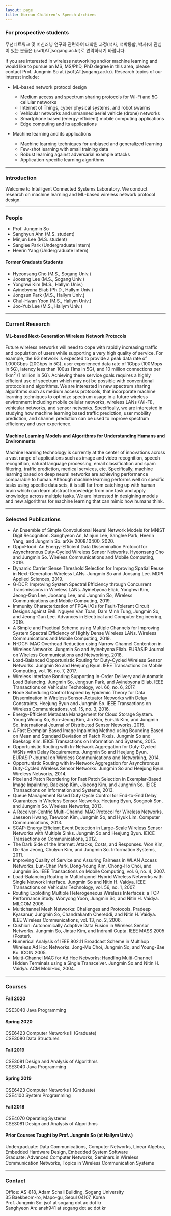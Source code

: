 ```yaml
---
layout: page
title: Korean Children's Speech Archives
---
```


### For prospective students

무선네트워크 및 머신러닝 연구와 관련하여 대학원 과정(석사, 석박통합, 박사)에 관심이 있는 분들은 (jso1[AT]sogang.ac.kr)로 연락하시기 바랍니다.

If you are interested in wireless networking and/or machine learning and would like to pursue an MS, MS/PhD, PhD degree in this area, please contact
Prof. Jungmin So at (jso1[AT]sogang.ac.kr). Research topics of our interest include:  

- ML-based network protocol design
  - Medium access and spectrum sharing protocols for Wi-Fi and 5G cellular networks
  - Internet of Things, cyber physical systems, and robot swarms
  - Vehicular networks and unmanned aeriel vehicle (drone) networks
  - Smartphone based (energy-efficient) mobile computing applications
  - Edge computing and its applications
  
- Machine learning and its applications
  - Machine learning techniques for unbiased and generalized learning
  - Few-shot learning with small training data
  - Robust learning against adversarial example attacks
  - Application-specific learning algorithms

---

### Introduction

Welcome to Intelligent Connected Systems Laboratory. We conduct research on machine learning and ML-based wireless network protocol design. 

---

### People

- Prof. Jungmin So
- Sanghyun Ahn (M.S. student)
- Minjun Lee (M.S. student)  
- Sanglee Park (Undergraduate Intern)  
- Heerin Yang (Undergraduate Intern)

<p> </p>

#### Former Graduate Students

- Hyeonsang Cho (M.S., Sogang Univ.)
- Joosang Lee (M.S., Sogang Univ.)
- Yonghwi Kim (M.S., Hallym Univ.)
- Ayinebyona Eliab (Ph.D., Hallym Univ.)
- Jongsun Park (M.S., Hallym Univ.)
- Chul-Hwan Yoon (M.S., Hallym Univ.)
- Joo-Yub Lee (M.S., Hallym Univ.)

---

### Current Research

<p> </p>

#### ML-based Next-Generation Wireless Network Protocols

Future wireless networks will need to cope with rapidly increasing traffic and population of users while supporting a very high quality of service. For example, the 6G network is expected to provide a peak data rate of 1,000Gbps (20Gbps in 5G), user experienced data rate of 1Gbps (100Mbps in 5G), latency less than 100us (1ms in 5G), and 10 million connections per 1km<sup>2</sup> (1 million in 5G). Achieving these service goals requires a highly efficient use of spectrum which may not be possible with conventional protocols and algorithms. We are interested in new spectrum sharing algorithms such as medium access protocols, that incorporate machine learning techniques to optimize spectrum usage in a future wireless environment including mobile cellular networks, wireless LANs (Wi-Fi), vehicular networks, and sensor networks. Specifically, we are interested in studying how machine learning based traffic prediction, user mobility prediction, and channel prediction can be used to improve spectrum efficiency and user experience.

#### Machine Learning Models and Algorithms for Understanding Humans and Environments

Machine learning technology is currently at the center of innovations across a vast range of applications such as image and video recognition, speech recognition, natural language processing, email classification and spam filtering, traffic prediction, medical services, etc. Specifically, machine learning based on deep neural networks are achieving performance comparable to human. Although machine learning performs well on specific tasks using specific data sets, it is still far from catching up with human brain which can learn abstract knowledge from one task and apply knowledge across multiple tasks. We are interested in desigining models and new algorithms for machine learning that can mimic how humans think. 


<!--
#### Machine-to-Machine Communications and Their Applications 

Nowadays everything is becoming “smart” mainly thanks to the networking technology. Devices communicate with other devices to do smart things, such as save energy in homes and detect hazards in factories. A large scale M2M network may consist of hundreds and thousands of devices communicating with each other to do collaborative work. They could be small devices with sensors, or large devices such as vehicles or drones. We are interested in designing reliable and energy-efficient protocols for data collection and data queries in large scale M2M networks, as well as application-oriented techniques for data fusion, such as distributed learning.

#### Localization and Recognition using Wireless Signals

Wireless signals carry information, but the signals themselves can become useful information to some applications. For example, it is possible to estimate location of a user by measuring signal strength of beacons received from nearby access points. With more advanced signal processing techniques, it is possible to recognize user movements or gestures using wireless signals. We are interested in developing techniques for highly accurate recognition of user positions and movements.

#### Robust Machine Learning Techniques for Security Applications

Attacks on networks and systems can be detected by machine learning techniques such as decision tree and neural networks. Known attacks can be recognized by detecting their signatures, but an unknown attack or a variation of a known attack is harder to catch. We use Generative Adversarial Networks (GAN) to find abnormal behavior in network frames and system parameters in order to find any new patterns that was not seen in normal conditions.
-->

---

### Selected Publications

<p> </p>

- An Ensemble of Simple Convolutional Neural Network Models for MNIST Digit Recognition. Sanghyeon An, Minjun Lee, Sanglee Park, Heerin Yang, and Jungmin So. arXiv 2008.10400, 2020.
- OppoFlood: An Energy-Efficient Data Dissemination Protocol for Asynchronous Duty-Cycled Wireless Sensor Networks. Hyeonsang Cho and Jungmin So. Wireless Communications and Mobile Computing, 2019.
- Dynamic Carrier Sense Threshold Selection for Improving Spatial Reuse in Next-Generation Wireless LANs. Jungmin So and Joosang Lee. MDPI Applied Sciences, 2019.
- G-DCF: Improving System Spectral Efficiency through Concurrent Transmissions in Wireless LANs. Ayinebyona Eliab, Yonghwi Kim, Jeong-Gun Lee, Joosang Lee, and Jungmin So, Wireless Communications and Mobile Computing, 2019.
- Immunity Characterization of FPGA I/Os for Fault-Tolerant Circuit Designs against EMI. Nguyen Van Toan, Dam Minh Tung, Jungmin So, and Jeong-Gun Lee. Advances in Electrical and Computer Engineering, 2019.
- A Simple and Practical Scheme using Multiple Channels for Improving System Spectral Efficiency of Highly Dense Wireless LANs. Wireless Communications and Mobile Computing, 2019.
- N-DCF: MAC Overhead Reduction using Narrow Channel Contention in Wireless Networks. Jungmin So and Ayinebyona Eliab. EURASIP Journal on Wireless Communications and Networking, 2018.
- Load-Balanced Opportunistic Routing for Duty-Cycled Wireless Sensor Networks. Jungmin So and Heejung Byun. IEEE Transactions on Mobile Computing, vol. 16, no. 7, 2017.
- Wireless Interface Bonding Supporting In-Order Delivery and Automatic Load Balancing. Jungmin So, Jongsun Park, and Ayinebyona Eliab. IEEE Transactions on Vehicular Technology, vol. 66, no. 6, 2017.
- Node Scheduling Control Inspired by Epidemic Theory for Data Dissemination in Wireless Sensor-Actuator Networks with Delay Constraints. Heejung Byun and Jungmin So. IEEE Transactions on Wireless Communications, vol. 15, no. 3, 2016. 
- Energy-Efficient Metadata Management for Cloud Storage System. Young Woong Ko, Sun-Jeong Kim, Jin Kim, Eui-Jik Kim, and Jungmin So. International Journal of Distributed Sensor Networks, 2015.
- A Fast Exemplar-Based Image Inpainting Method using Bounding Based on Mean and Standard Deviation of Patch Pixels. Jungmin So and Baeksop Kim. IEICE Transactions on Information and Systems, 2015.
- Opportunistic Routing with In-Network Aggregation for Duty-Cycled WSNs with Delay Requirements. Jungmin So and Heejung Byun. EURASIP Journal on Wireless Communications and Networking, 2014.
- Opportunistic Routing with In-Network Aggregation for Asynchronous Duty-Cycled Wireless Sensor Networks. Jungmin So and Heejung Byun. Wireless Networks, 2014.
- Pixel and Patch Reordering for Fast Patch Selection in Exemplar-Based Image Inpainting. Baeksop Kim, Jiseong Kim, and Jungmin So. IEICE Transactions on Information and Systems, 2013.
- Queue Management Based Duty Cycle Control for End-to-End Delay Guarantees in Wireless Sensor Networks. Heejung Byun, Soogook Son, and Jungmin So. Wireless Networks, 2013.
- A Receiver-Centric Multi-Channel MAC Protocol for Wireless Networks. Jaeseon Hwang, Taewoon Kim, Jungmin So, and Hyuk Lim. Computer Communications, 2013.
- SCAP: Energy Efficient Event Detection in Large-Scale Wireless Sensor Networks with Multiple Sinks. Jungmin So and Heejung Byun. IEICE Transactions on Communications, 2012.
- The Dark Side of the Internet: Attacks, Costs, and Responses. Won Kim, Ok-Ran Jeong, Chulyun Kim, and Jungmin So. Information Systems, 2011.
- Improving Quality of Service and Assuring Fairness in WLAN Access Networks. Eun-Chan Park, Dong-Young Kim, Chong-Ho Choi, and Jungmin So. IEEE Transactions on Mobile Computing, vol. 6, no. 4, 2007.
- Load-Balancing Routing in Multichannel Hybrid Wireless Networks with Single Network Interface. Jungmin So and Nitin H. Vaidya. IEEE Transactions on Vehicular Technology, vol. 56, no. 1, 2007.
- Routing Exploiting Multiple Heterogeneous Wireless Interfaces: a TCP Performance Study. Wonyong Yoon, Jungmin So, and Nitin H. Vaidya. MILCOM 2006.
- Multichannel Mesh Networks: Challenges and Protocols. Pradeep Kyasanur, Jungmin So, Chandrakanth Chereddi, and Nitin H. Vaidya. IEEE Wireless Communications, vol. 13, no. 2, 2006.
- Cushion: Autonomically Adaptive Data Fusion in Wireless Sensor Networks. Jungmin So, Jintae Kim, and Indranil Gupta. IEEE MASS 2005 (Poster).
- Numerical Analysis of IEEE 802.11 Broadcast Scheme in Multihop Wireless Ad Hoc Networks. Jong-Mu Choi, Jungmin So, and Young-Bae Ko. ICOIN 2005.
- Multi-Channel MAC for Ad Hoc Networks: Handling Multi-Channel Hidden Terminals using a Single Transceiver. Jungmin So and Nitin H. Vaidya. ACM MobiHoc, 2004.

---

### Courses

<p> </p>

#### Fall 2020
CSE3040 Java Programming

#### Spring 2020
CSE6423 Computer Networks II (Graduate)  
CSE3080 Data Structures

#### Fall 2019  
CSE3081 Design and Analysis of Algorithms  
CSE3040 Java Programming

#### Spring 2019  
CSE6423 Computer Networks I (Graduate)  
CSE4100 System Programming

#### Fall 2018  
CSE4070 Operating Systems  
CSE3081 Design and Analysis of Algorithms

#### Prior Courses Taught by Prof. Jungmin So (at Hallym Univ.)  
Undergraduate: Data Communications, Computer Networks, Linear Algebra, Embedded Hardware Design, Embedded System Software  
Graduate: Advanced Computer Networks, Seminars in Wireless Communication Networks, Topics in Wireless Communication Systems

---

### Contact 

Office: AS-818, Adam Schall Building, Sogang University  
35 Baekbeom-ro, Mapo-gu, Seoul 04107, Korea  
Prof. Jungmin So: jso1 at sogang dot ac dot kr  
Sanghyeon An: ansh941 at sogang dot ac dot kr
